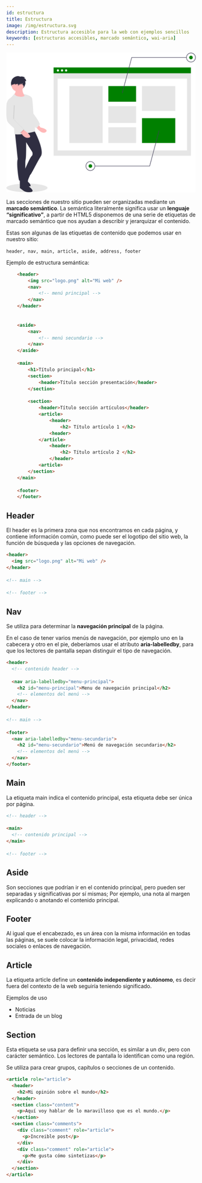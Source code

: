 ```yaml
---
id: estructura
title: Estructura
image: /img/estructura.svg
description: Estructura accesible para la web con ejemplos sencillos
keywords: [estructuras accesibles, marcado semántico, wai-aria]
---
```


![img](/img/estructura.svg)

Las secciones de nuestro sitio pueden ser organizadas mediante un **marcado semántico**. La semántica literalmente significa usar un **lenguaje “significativo”**, a partir de HTML5 disponemos de una serie de etiquetas de marcado semántico que nos ayudan a describir y jerarquizar el contenido.

Estas son algunas de las etiquetas de contenido que podemos usar en nuestro sitio:

`header, nav, main, article, aside, address, footer`

Ejemplo de estructura semántica:

```html
	<header>
		<img src="logo.png" alt="Mi web" />
		<nav>
			<!-- menú principal -->
		</nav>
	</header>


	<aside>
		<nav>
			<!-- menú secundario -->
		</nav>
	</aside>

	<main>
		<h1>Título principal</h1>
		<section>
			<header>Título sección presentación</header>
		</section>

		<section>
			<header>Título sección artículos</header>
			<article>
				<header>
					<h2> Título artículo 1 </h2>
				<header>
			</article>
				<header>
					<h2> Título artículo 2 </h2>
				</header>
			<article>
		</section>
	</main>

	<footer>
	</footer>

```

## Header

El header es la primera zona que nos encontramos en cada página, y contiene información común, como puede ser el logotipo del sitio web, la función de búsqueda y las opciones de navegación.

```html
<header>
  <img src="logo.png" alt="Mi web" />
</header>

<!-- main -->

<!-- footer -->
```

## Nav

Se utiliza para determinar la **navegación principal** de la página.

En el caso de tener varios menús de navegación, por ejemplo uno en la cabecera y otro en el pie, deberíamos usar el atributo **aria-labelledby**, para que los lectores de pantalla sepan distinguir el tipo de navegación.

```html
<header>
  <!-- contenido header -->

  <nav aria-labelledby="menu-principal">
    <h2 id="menu-principal">Menu de navegación principal</h2>
    <!-- elementos del menú -->
  </nav>
</header>

<!-- main -->

<footer>
  <nav aria-labelledby="menu-secundario">
    <h2 id="menu-secundario">Menú de navegación secundario</h2>
    <!-- elementos del menú -->
  </nav>
</footer>
```

## Main

La etiqueta main indica el contenido principal, esta etiqueta debe ser única por página.

```html
<!-- header -->

<main>
  <!-- contenido principal -->
</main>

<!-- footer -->
```

## Aside

Son secciones que podrían ir en el contenido principal, pero pueden ser separadas y significativas por sí mismas; Por ejemplo, una nota al margen explicando o anotando el contenido principal.

## Footer

Al igual que el encabezado, es un área con la misma información en todas las páginas, se suele colocar la información legal, privacidad, redes sociales o enlaces de navegación.

## Article

La etiqueta article define un **contenido independiente y autónomo**, es decir fuera del contexto de la web seguiría teniendo significado.

Ejemplos de uso

- Noticias
- Entrada de un blog

## Section

Esta etiqueta se usa para definir una sección, es similar a un div, pero con carácter semántico. Los lectores de pantalla lo identifican como una región.

Se utiliza para crear grupos, capítulos o secciones de un contenido.


```html
<article role="article">
  <header>
    <h2>Mi opinión sobre el mundo</h2>
  </header>
  <section class="content">
    <p>Aquí voy hablar de lo maravilloso que es el mundo.</p>
  </section>
  <section class="comments">
    <div class="comment" role="article">
      <p>Increible post</p>
    </div>
    <div class="comment" role="article">
      <p>Me gusta cómo sintetizas</p>
    </div>
  </section>
</article>
```